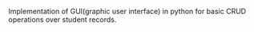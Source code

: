 
Implementation of GUI(graphic user interface) in python for basic CRUD operations over student records.

